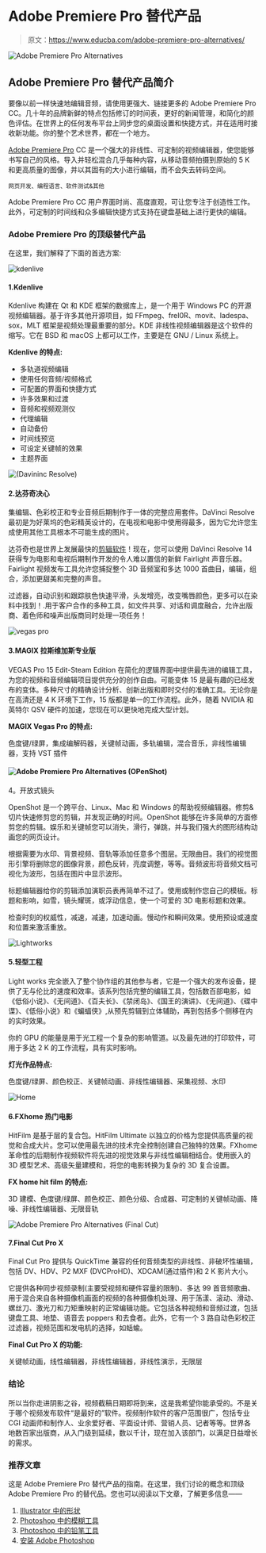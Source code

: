 # Adobe Premiere Pro 替代产品

> 原文：<https://www.educba.com/adobe-premiere-pro-alternatives/>

![Adobe Premiere Pro Alternatives](img/664476a1e0772635b4b4cb63c063144a.png)



## Adobe Premiere Pro 替代产品简介

要像以前一样快速地编辑音频，请使用更强大、链接更多的 Adobe Premiere Pro CC。几十年的品牌新鲜的特点包括修订的时间表，更好的新闻管理，和简化的颜色评估。在世界上的任何发布平台上同步您的桌面设置和快捷方式，并在适用时接收新功能。你的整个艺术世界，都在一个地方。

[Adobe Premiere Pro](https://www.educba.com/install-adobe-premiere-pro/) CC 是一个强大的非线性、可定制的视频编辑器，使您能够书写自己的风格。导入并轻松混合几乎每种内容，从移动音频拍摄到原始的 5 K 和更高质量的图像，并以其固有的大小进行编辑，而不会失去转码空间。

<small>网页开发、编程语言、软件测试&其他</small>

Adobe Premiere Pro CC 用户界面时尚、高度直观，可让您专注于创造性工作。此外，可定制的时间线和众多编辑快捷方式支持在键盘基础上进行更快的编辑。

### Adobe Premiere Pro 的顶级替代产品

在这里，我们解释了下面的首选方案:

![kdenlive](img/20bcc2fb247a6dde51fca924e4849af3.png)



#### 1.Kdenlive

Kdenlive 构建在 Qt 和 KDE 框架的数据库上，是一个用于 Windows PC 的开源视频编辑器。基于许多其他开源项目，如 FFmpeg、freI0R、movit、ladespa、sox，MLT 框架是视频处理最重要的部分。KDE 非线性视频编辑器是这个软件的缩写。它在 BSD 和 macOS 上都可以工作，主要是在 GNU / Linux 系统上。

**Kdenlive 的特点:**

*   多轨道视频编辑
*   使用任何音频/视频格式
*   可配置的界面和快捷方式
*   许多效果和过渡
*   音频和视频观测仪
*   代理编辑
*   自动备份
*   时间线预览
*   可设定关键帧的效果
*   主题界面

![(Davininc Resolve)](img/0d10ab58a35fb791cb2114b5ebd881ad.png)



#### 2.达芬奇决心

集编辑、色彩校正和专业音频后期制作于一体的完整应用套件。DaVinci Resolve 最初是为好莱坞的色彩精英设计的，在电视和电影中使用得最多，因为它允许您生成使用其他工具根本不可能生成的图片。

达芬奇也是世界上发展最快的[剪辑软件](https://www.educba.com/best-editing-software/)！现在，您可以使用 DaVinci Resolve 14 获得专为电影和电视后期制作开发的令人难以置信的新鲜 Fairlight 声音乐器。Fairlight 视频发布工具允许您捕捉整个 3D 音频室和多达 1000 首曲目，编辑，组合，添加更甜美和完整的声音。

过滤器，自动识别和跟踪肤色快速平滑，头发增亮，改变嘴唇颜色，更多可以在染料中找到！.用于客户合作的多种工具，如文件共享、对话和调度融合，允许出版商、着色师和噪声出版商同时处理一项任务！

![vegas pro](img/ecfe1918ffcffadbab319570d0e85f85.png)



#### 3.MAGIX 拉斯维加斯专业版

VEGAS Pro 15 Edit-Steam Edition 在简化的逻辑界面中提供最先进的编辑工具，为您的视频和音频编辑项目提供充分的创作自由。可能变体 15 是最有趣的已经发布的变体。多种尺寸的精确设计分析、创新出版和即时交付的准确工具。无论你是在高清还是 4 K 环境下工作，15 版都是单一的工作流程。此外，随着 NVIDIA 和英特尔 QSV 硬件的加速，您现在可以更快地完成大型计划。

**MAGIX Vegas Pro 的特点:**

色度键/绿屏，集成编解码器，关键帧动画，多轨编辑，混合音乐，非线性编辑器，支持 VST 插件

#### ![Adobe Premiere Pro Alternatives (OPenShot)](img/6afaba16c9b8eb8879205c2c0a8b82e6.png)



4。开放式镜头

OpenShot 是一个跨平台、Linux、Mac 和 Windows 的帮助视频编辑器。修剪&切片快速修剪您的剪辑，并发现正确的时间。OpenShot 能够在许多简单的方面修剪您的剪辑。娱乐和关键帧您可以消失，滑行，弹跳，并与我们强大的图形结构动画您的网页设计。

根据需要为水印、背景视频、音轨等添加任意多个图层。无限曲目。我们的视觉图形引擎将删除您的图像背景，颜色反转，亮度调整，等等。音频波形将音频文档可视化为波形，包括在图片中显示波形。

标题编辑器给你的剪辑添加演职员表再简单不过了。使用或制作您自己的模板。标题和影响，如雪，镜头耀斑，或浮动信息，使一个可爱的 3D 电影标题和效果。

检查时刻的权威性，减速，减速，加速动画。慢动作和瞬间效果。使用预设或速度和位置来激活重放。

![Lightworks](img/9e38de7e2fb8daf681a2c0671262c87e.png)



#### 5.轻型工程

Light works 完全嵌入了整个协作组的其他参与者，它是一个强大的发布设备，提供了无与伦比的速度和效率。该系列包括完整的编辑工具，包括数百部电影，如《低俗小说》、《无间道》、《百夫长》、《禁闭岛》、《国王的演讲》、《无间道》、《碟中谍》、《低俗小说》和《蝙蝠侠》,从预先剪辑到立体辅助，再到包括多个侧移在内的实时效果。

你的 GPU 的能量是用于光工程一个复杂的影响管道。以及最先进的打印软件，可用于多达 2 K 的工作流程，具有实时影响。

**灯光作品特点:**

色度键/绿屏、颜色校正、关键帧动画、非线性编辑器、采集视频、水印

![Home](img/5aa79480bd7ad12dd80f9b065a46c34b.png)



#### 6.FXhome 热门电影

HitFilm 是基于层的复合包。HitFilm Ultimate 以独立的价格为您提供高质量的视觉和合成大片。您可以使用最先进的技术完全控制创建自己独特的效果。FXhome 革命性的后期制作视频软件将先进的视觉效果与非线性编辑相结合。使用嵌入的 3D 模型艺术、高级矢量建模和，将您的电影转换为复杂的 3D 复合设置。

**FX home hit film 的特点:**

3D 建模、色度键/绿屏、颜色校正、颜色分级、合成器、可定制的关键帧动画、降噪、非线性编辑器、无限音轨

![Adobe Premiere Pro Alternatives (Final Cut)](img/dc7ee8b0c94beca785053dfc4e6fba92.png)



#### 7.Final Cut Pro X

Final Cut Pro 提供与 QuickTime 兼容的任何音频类型的非线性、非破坏性编辑，包括 DV、HDV、P2 MXF (DVCProHD)、XDCAM(通过插件)和 2 K 影片大小。

它提供各种同步视频录制(主要受视频和硬件容量的限制)、多达 99 首音频歌曲、用于混合来自各种摄像机画面的视频的各种摄像机处理、用于荡漾、滚动、滑动、螺丝刀、激光刀和力矩重映射的正常编辑功能。它包括各种视频和音频过渡，包括键盘工具、地垫、语音去 poppers 和去食者。此外，它有一个 3 路自动色彩校正过滤器，视频范围和发电机的选择，如蛞蝓。

**Final Cut Pro X 的功能:**

关键帧动画，线性编辑器，非线性编辑器，非线性演示，无限层

### 结论

所以当你走进阴影之谷，视频截稿日期即将到来，这是我希望你能承受的。不是关于哪个视频发布软件“是最好的”软件。视频制作软件的客户范围很广，包括专业 CGI 动画师和制作人、业余爱好者、平面设计师、营销人员、记者等等。世界各地数百家出版商，从入门级到延续，数以千计，现在加入该部门，以满足日益增长的需求。

### 推荐文章

这是 Adobe Premiere Pro 替代产品的指南。在这里，我们讨论的概念和顶级 Adobe Premiere Pro 的替代品。您也可以阅读以下文章，了解更多信息——

1.  [Illustrator 中的形状](https://www.educba.com/shapes-in-illustrator/)
2.  [Photoshop 中的模糊工具](https://www.educba.com/blur-tool-in-photoshop/)
3.  [Photoshop 中的铅笔工具](https://www.educba.com/pencil-tool-in-photoshop/)
4.  [安装 Adobe Photoshop](https://www.educba.com/install-adobe-photoshop/)






